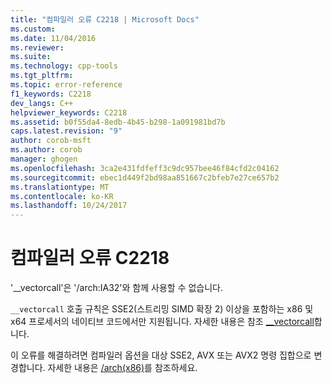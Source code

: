 ```yaml
---
title: "컴파일러 오류 C2218 | Microsoft Docs"
ms.custom: 
ms.date: 11/04/2016
ms.reviewer: 
ms.suite: 
ms.technology: cpp-tools
ms.tgt_pltfrm: 
ms.topic: error-reference
f1_keywords: C2218
dev_langs: C++
helpviewer_keywords: C2218
ms.assetid: b0f55da4-8edb-4b45-b298-1a091981bd7b
caps.latest.revision: "9"
author: corob-msft
ms.author: corob
manager: ghogen
ms.openlocfilehash: 3ca2e431fdfeff3c9dc957bee46f84cfd2c04162
ms.sourcegitcommit: ebec1d449f2bd98aa851667c2bfeb7e27ce657b2
ms.translationtype: MT
ms.contentlocale: ko-KR
ms.lasthandoff: 10/24/2017
---
```

# <a name="compiler-error-c2218"></a>컴파일러 오류 C2218
'__vectorcall'은 '/arch:IA32'와 함께 사용할 수 없습니다.  
  
 `__vectorcall` 호출 규칙은 SSE2(스트리밍 SIMD 확장 2) 이상을 포함하는 x86 및 x64 프로세서의 네이티브 코드에서만 지원됩니다. 자세한 내용은 참조 [__vectorcall](../../cpp/vectorcall.md)합니다.  
  
 이 오류를 해결하려면 컴파일러 옵션을 대상 SSE2, AVX 또는 AVX2 명령 집합으로 변경합니다. 자세한 내용은 [/arch(x86)](../../build/reference/arch-x86.md)를 참조하세요.